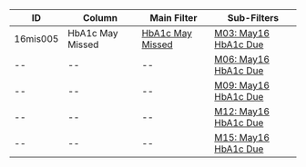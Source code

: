 ID | Column | Main Filter | Sub-Filters | 
-- | ------ | -------| -----------|
16mis005| HbA1c May Missed | [HbA1c May Missed](https://github.com/Edward-Yao31/Salud-Y-Vida-Report/blob/master/main-filters/missed/HbA1c%20May%20Missed) | [M03: May16 HbA1c Due](https://github.com/Edward-Yao31/Salud-Y-Vida-Report/blob/master/sub-filters/missed/M03:%20May16%20HbA1c%20Due)| 
-- |-- |-- |[M06: May16 HbA1c Due](https://github.com/Edward-Yao31/Salud-Y-Vida-Report/blob/master/sub-filters/missed/M06:%20May16%20HbA1c%20Due)|
-- |-- |-- |[M09: May16 HbA1c Due](https://github.com/Edward-Yao31/Salud-Y-Vida-Report/blob/master/sub-filters/missed/M09:%20May16%20HbA1c%20Due)| 
-- |-- |-- |[M12: May16 HbA1c Due](https://github.com/Edward-Yao31/Salud-Y-Vida-Report/blob/master/sub-filters/missed/M12:%20May16%20HbA1c%20Due)|
-- |-- |-- |[M15: May16 HbA1c Due](https://github.com/Edward-Yao31/Salud-Y-Vida-Report/blob/master/sub-filters/missed/M15:%20May16%20HbA1c%20Due)|
